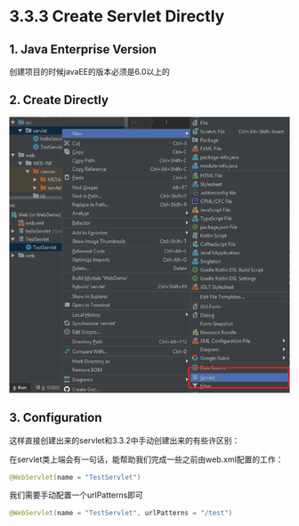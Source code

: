 # 3.3.3 Create Servlet Directly

## 1. Java Enterprise Version

创建项目的时候javaEE的版本必须是6.0以上的

## 2. Create Directly

![](../../.gitbook/assets/image%20%2869%29.png)

## 3. Configuration

这样直接创建出来的servlet和3.3.2中手动创建出来的有些许区别：

在servlet类上端会有一句话，能帮助我们完成一些之前由web.xml配置的工作：

```java
@WebServlet(name = "TestServlet")
```

我们需要手动配置一个urlPatterns即可

```java
@WebServlet(name = "TestServlet", urlPatterns = "/test")
```


